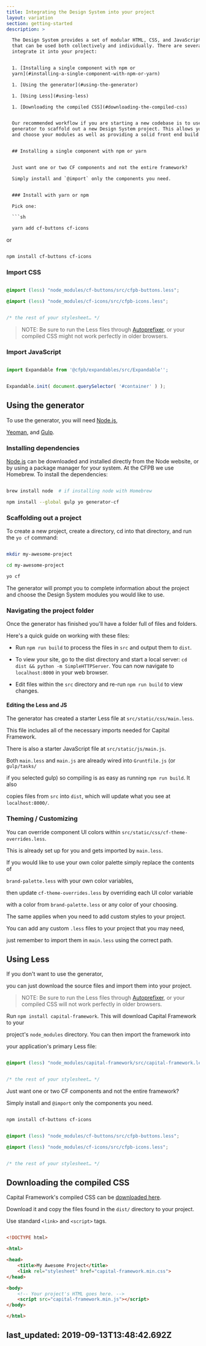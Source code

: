```yaml
---
title: Integrating the Design System into your project
layout: variation
section: getting-started
description: >

  The Design System provides a set of modular HTML, CSS, and JavaScript patterns
  that can be used both collectively and individually. There are several ways to
  integrate it into your project:


  1. [Installing a single component with npm or
  yarn](#installing-a-single-component-with-npm-or-yarn)

  1. [Using the generator](#using-the-generator)

  1. [Using Less](#using-less)

  1. [Downloading the compiled CSS](#downloading-the-compiled-css)


  Our recommended workflow if you are starting a new codebase is to use the
  generator to scaffold out a new Design System project. This allows you to pick
  and choose your modules as well as providing a solid front end build process.


  ## Installing a single component with npm or yarn


  Just want one or two CF components and not the entire framework?

  Simply install and `@import` only the components you need.


  ### Install with yarn or npm

  Pick one:

  ```sh

  yarn add cf-buttons cf-icons

  ```

  or

  ```sh

  npm install cf-buttons cf-icons

  ```


  ### Import CSS

  ```css

  @import (less) "node_modules/cf-buttons/src/cfpb-buttons.less";

  @import (less) "node_modules/cf-icons/src/cfpb-icons.less";


  /* the rest of your stylesheet… */

  ```


  > NOTE: Be sure to run the Less files through
    [Autoprefixer](https://github.com/postcss/autoprefixer),
    or your compiled CSS might not work perfectly in older browsers.

  ### Import JavaScript

  ```js

  import Expandable from '@cfpb/expandables/src/Expandable'';


  Expandable.init( document.querySelector( '#container' ) );

  ```



  ## Using the generator


  To use the generator, you will need [Node.js](http://nodejs.org/),

  [Yeoman](http://yeoman.io/), and [Gulp](http://gulpjs.com/).


  ### Installing dependencies


  [Node.js](http://nodejs.org/) can be downloaded and installed directly from
  the Node website, or by using a package manager for your system. At the CFPB
  we use Homebrew. To install the dependencies:


  ```sh

  brew install node  # if installing node with Homebrew

  npm install --global gulp yo generator-cf

  ```


  ### Scaffolding out a project


  To create a new project, create a directory, cd into that directory, and run
  the `yo cf` command:


  ```sh

  mkdir my-awesome-project

  cd my-awesome-project

  yo cf

  ```


  The generator will prompt you to complete information about the project and
  choose the Design System modules you would like to use.


  ### Navigating the project folder


  Once the generator has finished you'll have a folder full of files and
  folders.

  Here's a quick guide on working with these files:


  - Run `npm run build` to process the files in `src` and output them to `dist`.

  - To view your site, go to the dist directory and start a local server: `cd
  dist && python -m SimpleHTTPServer`. You can now navigate to `localhost:8000`
  in your web browser.

  - Edit files within the `src` directory and re-run `npm run build` to view
  changes.


  #### Editing the Less and JS


  The generator has created a starter Less file at `src/static/css/main.less`.

  This file includes all of the necessary imports needed for Capital Framework.

  There is also a starter JavaScript file at `src/static/js/main.js`.

  Both `main.less` and `main.js` are already wired into `Gruntfile.js` (or
  `gulp/tasks/`

  if you selected gulp) so compiling is as easy as running `npm run build`. It
  also

  copies files from `src` into `dist`, which will update what you see at
  `localhost:8000/`.


  ### Theming / Customizing


  You can override component UI colors within
  `src/static/css/cf-theme-overrides.less`.

  This is already set up for you and gets imported by `main.less`.

  If you would like to use your own color palette simply replace the contents of

  `brand-palette.less` with your own color variables,

  then update `cf-theme-overrides.less` by overriding each UI color variable

  with a color from `brand-palette.less` or any color of your choosing.


  The same applies when you need to add custom styles to your project.

  You can add any custom `.less` files to your project that you may need,

  just remember to import them in `main.less` using the correct path.


  ## Using Less


  If you don't want to use the generator,

  you can just download the source files and import them into your project.


  > NOTE: Be sure to run the Less files through
    [Autoprefixer](https://github.com/postcss/autoprefixer),
    or your compiled CSS will
    not work perfectly in older browsers.

  Run `npm install capital-framework`. This will download Capital Framework to
  your

  project's `node_modules` directory. You can then import the framework into

  your application's primary Less file:


  ```css

  @import (less) "node_modules/capital-framework/src/capital-framework.less";


  /* the rest of your stylesheet… */

  ```


  Just want one or two CF components and not the entire framework?

  Simply install and `@import` only the components you need.


  ```sh

  npm install cf-buttons cf-icons

  ```


  ```css

  @import (less) "node_modules/cf-buttons/src/cfpb-buttons.less";

  @import (less) "node_modules/cf-icons/src/cfpb-icons.less";


  /* the rest of your stylesheet… */

  ```


  ## Downloading the compiled CSS


  Capital Framework's compiled CSS can be <a class="cf-download"
  href="https://npmcdn.com/capital-framework/dist/">downloaded here</a>.

  Download it and copy the files found in the `dist/` directory to your project.

  Use standard `<link>` and `<script>` tags.


  ```html

  <!DOCTYPE html>

  <html>

  <head>
      <title>My Awesome Project</title>
      <link rel="stylesheet" href="capital-framework.min.css">
  </head>

  <body>
      <!-- Your project's HTML goes here. -->
      <script src="capital-framework.min.js"></script>
  </body>

  </html>

  ```
last_updated: 2019-09-13T13:48:42.692Z
---
```


